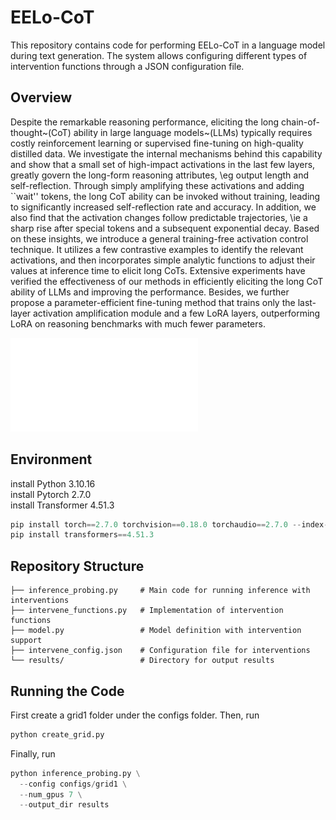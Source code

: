 # EELo-CoT

This repository contains code for performing EELo-CoT in a language model during text generation. The system allows configuring different types of intervention functions through a JSON configuration file.

## Overview
Despite the remarkable reasoning performance, eliciting the long chain-of-thought~(CoT) ability in large language models~(LLMs) typically requires costly reinforcement learning or supervised fine-tuning on high-quality distilled data. We investigate the internal mechanisms behind this capability and show that a small set of high-impact activations in the last few layers, greatly govern the long-form reasoning attributes, \eg output length and self-reflection. Through simply amplifying these activations and adding ``wait'' tokens, the long CoT ability can be invoked without training, leading to significantly increased self-reflection rate and accuracy. In addition, we also find that the activation changes follow predictable trajectories, \ie a sharp rise after special tokens and a subsequent exponential decay. Based on these insights, we introduce a general training-free activation control technique. It utilizes a few contrastive examples to identify the relevant activations, and then incorporates simple analytic functions to adjust their values at inference time to elicit long CoTs. Extensive experiments have verified the effectiveness of our methods in efficiently eliciting the long CoT ability of LLMs and improving the performance. Besides, we further propose a parameter-efficient fine-tuning method that trains only the last-layer activation amplification module and a few LoRA layers, outperforming LoRA on reasoning benchmarks with much fewer parameters.


![](Assets/Model_Graph.pdf)

## Environment
install Python 3.10.16  
install Pytorch 2.7.0  
install Transformer 4.51.3  
```python
pip install torch==2.7.0 torchvision==0.18.0 torchaudio==2.7.0 --index-url https://download.pytorch.org/whl/cu121
pip install transformers==4.51.3
```

## Repository Structure
```
├── inference_probing.py     # Main code for running inference with interventions
├── intervene_functions.py   # Implementation of intervention functions
├── model.py                 # Model definition with intervention support
├── intervene_config.json    # Configuration file for interventions
└── results/                 # Directory for output results
```

## Running the Code
First create a grid1 folder under the configs folder.
Then, run 
```python
python create_grid.py
```

Finally, run 
```python
python inference_probing.py \
  --config configs/grid1 \
  --num_gpus 7 \
  --output_dir results
```
